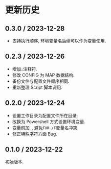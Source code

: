 # 更新历史

## 0.3.0 / 2023-12-28

- 支持执行顺序, 环境变量名后续可以作为变量使用.

## 0.2.3 / 2023-12-26

- 增加`;`注释符.
- 修改 CONFIG 为 MAP 数据结构.
- 备份文件与配置文件顺序相同.
- 重新整理 Script 脚本调用.

## 0.2.0 / 2023-12-24

- 设置工作目录为配置文件所在目录.
- 改换为 Powershell 方式设置环境变量.
- 变量前加`_`, 避免`FOR /F`变量名冲突.
- 修正特殊字符方面 Bug.

## 0.1.0 / 2023-12-22

初始版本.
